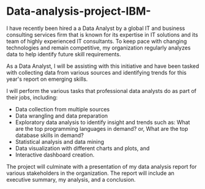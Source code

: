 # Data-analysis-project-IBM-

I have recently been hired a a Data Analyst by a global IT and business consulting services firm that is known for its expertise in IT solutions and its team of highly experienced IT consultants.  To keep pace with changing technologies and remain competitive, my organization regularly analyzes data to help identify future skill requirements. 

As a Data Analyst, I will be assisting with this initiative and have been tasked with collecting data from various sources and identifying trends for this year's report on emerging skills. 

I will perform the various tasks that professional data analysts do as part of their jobs, including: 
- Data collection from multiple sources 
- Data wrangling and data preparation 
- Exploratory data analysis  to identify insight and trends such as: What are the top programming languages in demand? or, What are the top database skills in demand?
- Statistical analysis and data mining 
- Data visualization with different charts and plots, and 
- Interactive dashboard creation. 

The project will culminate with a presentation of my data analysis report for various stakeholders in the organization. The report will include an executive summary, my analysis, and a conclusion. 
